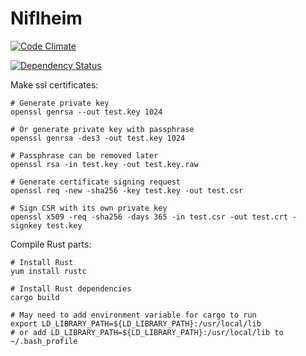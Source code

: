 # Niflheim

[![Code Climate](https://codeclimate.com/github/Densaugeo/Niflheim/badges/gpa.svg)](https://codeclimate.com/github/Densaugeo/Niflheim)

[![Dependency Status](https://gemnasium.com/Densaugeo/Niflheim.svg)](https://gemnasium.com/Densaugeo/Niflheim)

Make ssl certificates:

~~~
# Generate private key
openssl genrsa --out test.key 1024

# Or generate private key with passphrase
openssl genrsa -des3 -out test.key 1024

# Passphrase can be removed later
openssl rsa -in test.key -out test.key.raw

# Generate certificate signing request
openssl req -new -sha256 -key test.key -out test.csr

# Sign CSR with its own private key
openssl x509 -req -sha256 -days 365 -in test.csr -out test.crt -signkey test.key
~~~

Compile Rust parts:

~~~
# Install Rust
yum install rustc

# Install Rust dependencies
cargo build

# May need to add environment variable for cargo to run
export LD_LIBRARY_PATH=${LD_LIBRARY_PATH}:/usr/local/lib
# or add LD_LIBRARY_PATH=${LD_LIBRARY_PATH}:/usr/local/lib to ~/.bash_profile
~~~

